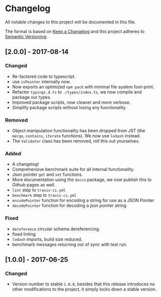 # Changelog

All notable changes to this project will be documented in this file.

The format is based on [Keep a Changelog](http://keepachangelog.com/en/1.0.0/)
and this project adheres to [Semantic Versioning](http://semver.org/spec/v2.0.0.html).

## [2.0.0] - 2017-08-14

### Changed
- Re-factored code to typescript.
- use `isPointer` internally now.
- Now exports an optimized `npm pack` with minimal file system foot-print.
- Refactor `typings.d.ts` to `./types/index.ts`, we now compile and package our types.
- Improved package scripts, now cleaner and more verbose.
- Simplify package scripts without losing any functionality.

### Removed
- Object manipulation functionality has been dropped from JST (the `merge`,
  `contains`, `iterate` functions). We now use `lodash` instead.
- The `Validator` class has been removed, roll this out yourselves.

### Added
- A changelog!
- Comprehensive benchmark suite for all internal functionality.
- Json pointer `get` and `set` functions.
- More documentation using the `docco` package, we now publish this to Github
  pages as well.
- `lint` step to `travis-ci.yml`
- `benchmark` step to `travis-ci.yml`
- `encodePointer` function for encoding a string for use as a JSON Pointer
- `decodePointer` function for decoding a json pointer string

### Fixed
- `dereference` circular schema dereferencing.
- fixed linting
- `lodash` imports, build size reduced.
- benchmark messages returning out of sync with test run.

## [1.0.0] - 2017-06-25

### Changed

- Version number to stable `1.0.0`, besides that this release introduces no
  other modifications to the project, it simply locks down a stable version.
